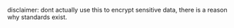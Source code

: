 disclaimer: dont actually use this to encrypt sensitive data, there is a reason why standards exist.
